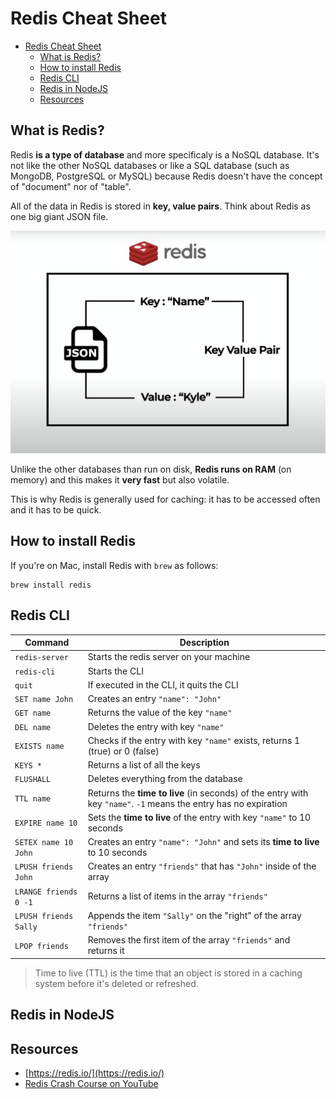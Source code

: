 # Redis Cheat Sheet

- [Redis Cheat Sheet](#redis-cheat-sheet)
  - [What is Redis?](#what-is-redis)
  - [How to install Redis](#how-to-install-redis)
  - [Redis CLI](#redis-cli)
  - [Redis in NodeJS](#redis-in-nodejs)
  - [Resources](#resources)

## What is Redis?

Redis **is a type of database** and more specificaly is a NoSQL database. It's not like the other NoSQL databases or like a SQL database (such as MongoDB, PostgreSQL or MySQL) because Redis doesn't have the concept of "document" nor of "table".

All of the data in Redis is stored in **key, value pairs**. Think about Redis as one big giant JSON file.

![Redis database as JSON file](./images/image-1.png)

Unlike the other databases than run on disk, **Redis runs on RAM** (on memory) and this makes it **very fast** but also volatile.

This is why Redis is generally used for caching: it has to be accessed often and it has to be quick.

## How to install Redis

If you're on Mac, install Redis with `brew` as follows:

```
brew install redis
```

## Redis CLI

| Command               | Description                                                                                                      |
| --------------------- | ---------------------------------------------------------------------------------------------------------------- |
| `redis-server`        | Starts the redis server on your machine                                                                          |
| `redis-cli`           | Starts the CLI                                                                                                   |
| `quit`                | If executed in the CLI, it quits the CLI                                                                         |
| `SET name John`       | Creates an entry `"name": "John"`                                                                                |
| `GET name`            | Returns the value of the key `"name"`                                                                            |
| `DEL name`            | Deletes the entry with key `"name"`                                                                              |
| `EXISTS name`         | Checks if the entry with key `"name"` exists, returns 1 (true) or 0 (false)                                      |
| `KEYS *`              | Returns a list of all the keys                                                                                   |
| `FLUSHALL`            | Deletes everything from the database                                                                             |
| `TTL name`            | Returns the **time to live** (in seconds) of the entry with key `"name"`. `-1` means the entry has no expiration |
| `EXPIRE name 10`      | Sets the **time to live** of the entry with key `"name"` to 10 seconds                                           |
| `SETEX name 10 John`  | Creates an entry `"name": "John"` and sets its **time to live** to 10 seconds                                    |
| `LPUSH friends John`  | Creates an entry `"friends"` that has `"John"` inside of the array                                               |
| `LRANGE friends 0 -1` | Returns a list of items in the array `"friends"`                                                                 |
| `LPUSH friends Sally` | Appends the item `"Sally"` on the "right" of the array `"friends"`                                               |
| `LPOP friends`        | Removes the first item of the array `"friends"` and returns it                                                   |

> Time to live (TTL) is the time that an object is stored in a caching system before it's deleted or refreshed.


## Redis in NodeJS
## Resources
- [https://redis.io/](https://redis.io/)
- [Redis Crash Course on YouTube](https://www.youtube.com/watch?v=jgpVdJB2sKQ&t=17s&ab_channel=WebDevSimplified)